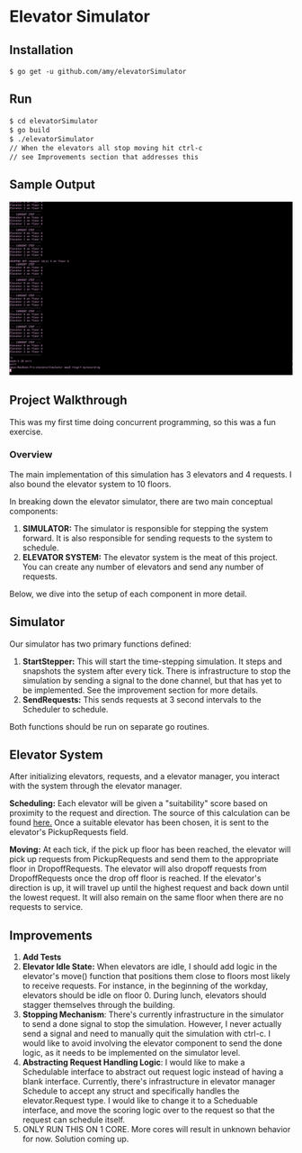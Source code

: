 # Elevator Simulator

## Installation
```
$ go get -u github.com/amy/elevatorSimulator
```
## Run
```
$ cd elevatorSimulator
$ go build
$ ./elevatorSimulator
// When the elevators all stop moving hit ctrl-c
// see Improvements section that addresses this
```
## Sample Output

![Alt Text](https://raw.githubusercontent.com/amy/elevatorSimulator/master/demo.gif)

## Project Walkthrough

This was my first time doing concurrent programming, so this was a fun exercise. 


### Overview 
The main implementation of this simulation has 3 elevators and 4 requests. I also bound the elevator system to 10 floors.

In breaking down the elevator simulator, there are two main conceptual components:

1. **SIMULATOR:** The simulator is responsible for stepping the system forward. It is also responsible for sending requests to the system to schedule. 
2. **ELEVATOR SYSTEM:** The elevator system is the meat of this project. You can create any number of elevators and send any number of requests.

Below, we dive into the setup of each component in more detail. 

## Simulator 
Our simulator has two primary functions defined:

1. **StartStepper:** This will start the time-stepping simulation. It steps and snapshots the system after every tick. There is infrastructure to stop the simulation by sending a signal to the done channel, but that has yet to be implemented. See the improvement section for more details.
2. **SendRequests:** This sends requests at 3 second intervals to the Scheduler to schedule. 

Both functions should be run on separate go routines. 

## Elevator System
After initializing elevators, requests, and a elevator manager, you interact with the system through the elevator manager.

**Scheduling:** Each elevator will be given a "suitability" score based on proximity to the request and direction. The source of this calculation can be found [here.](http://www.columbia.edu/~cs2035/courses/ieor4405.S13/p14.pdf) Once a suitable elevator has been chosen, it is sent to the elevator's PickupRequests field.

**Moving:** At each tick, if the pick up floor has been reached, the elevator will pick up requests from PickupRequests and send them to the appropriate floor in DropoffRequests. The elevator will also dropoff requests from DropoffRequests once the drop off floor is reached. If the elevator's direction is up, it will travel up until the highest request and back down until the lowest request. It will also remain on the same floor when there are no requests to service. 

## Improvements

1. **Add Tests**
2. **Elevator Idle State:** When elevators are idle, I should add logic in the elevator's move() function that positions them close to floors most likely to receive requests. For instance, in the beginning of the workday, elevators should be idle on floor 0. During lunch, elevators should stagger themselves through the building.
3. **Stopping Mechanism**: There's currently infrastructure in the simulator to send a done signal to stop the simulation. However, I never actually send a signal and need to manually quit the simulation with ctrl-c. I would like to avoid involving the elevator component to send the done logic, as it needs to be implemented on the simulator level.
4. **Abstracting Request Handling Logic**: I would like to make a Schedulable interface to abstract out request logic instead of having a blank interface. Currently, there's infrastructure in elevator manager Schedule to accept any struct and specifically handles the elevator.Request type. I would like to change it to a Scheduable interface, and move the scoring logic over to the request so that the request can schedule itself. 
5. ONLY RUN THIS ON 1 CORE. More cores will result in unknown behavior for now. Solution coming up. 
